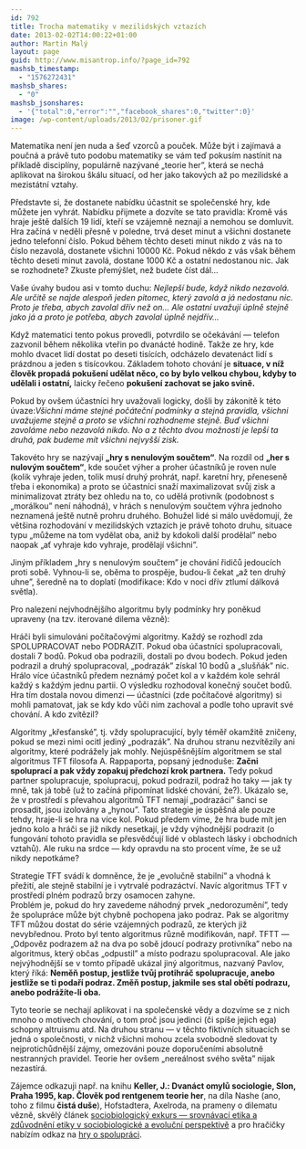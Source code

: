 ```yaml
---
id: 792
title: Trocha matematiky v mezilidských vztazích
date: 2013-02-02T14:00:22+01:00
author: Martin Malý
layout: page
guid: http://www.misantrop.info/?page_id=792
mashsb_timestamp:
  - "1576272431"
mashsb_shares:
  - "0"
mashsb_jsonshares:
  - '{"total":0,"error":"","facebook_shares":0,"twitter":0}'
image: /wp-content/uploads/2013/02/prisoner.gif
---
```

Matematika není jen nuda a šeď vzorců a pouček. Může být i zajímavá a poučná a právě tuto podobu matematiky se vám teď pokusím nastínit na příkladě disciplíny, populárně nazývané „teorie her”, která se nechá aplikovat na širokou škálu situací, od her jako takových až po mezilidské a mezistátní vztahy.

Představte si, že dostanete nabídku účastnit se společenské hry, kde můžete jen vyhrát. Nabídku přijmete a dozvíte se tato pravidla: Kromě vás hraje ještě dalších 19 lidí, kteří se vzájemně neznají a nemohou se domluvit. Hra začíná v neděli přesně v poledne, trvá deset minut a všichni dostanete jedno telefonní číslo. Pokud během těchto deseti minut nikdo z vás na to číslo nezavolá, dostanete všichni 10000 Kč. Pokud někdo z vás však během těchto deseti minut zavolá, dostane 1000 Kč a ostatní nedostanou nic. Jak se rozhodnete? Zkuste přemýšlet, než budete číst dál&#8230;

Vaše úvahy budou asi v tomto duchu: _Nejlepší bude, když nikdo nezavolá. Ale určitě se najde alespoň jeden pitomec, který zavolá a já nedostanu nic. Proto je třeba, abych zavolal dřív než on&#8230; Ale ostatní uvažují úplně stejně jako já a proto je potřeba, abych zavolal úplně nejdřív&#8230;_

Když matematici tento pokus provedli, potvrdilo se očekávání — telefon zazvonil během několika vteřin po dvanácté hodině. Takže ze hry, kde mohlo dvacet lidí dostat po deseti tisících, odcházelo devatenáct lidí s prázdnou a jeden s tisícovkou. Základem tohoto chování je **situace, v níž člověk propadá pokušení udělat něco, co by bylo velkou chybou, kdyby to udělali i ostatní,** laicky řečeno **pokušení zachovat se jako svině.**

Pokud by ovšem účastníci hry uvažovali logicky, došli by zákonitě k této úvaze:_Všichni máme stejné počáteční podmínky a stejná pravidla, všichni uvažujeme stejně a proto se všichni rozhodneme stejně. Buď všichni zavoláme nebo nezavolá nikdo. No a z těchto dvou možností je lepší ta druhá, pak budeme mít všichni nejvyšší zisk._

Takovéto hry se nazývají **&#8222;hry s nenulovým součtem&#8220;**. Na rozdíl od **&#8222;her s nulovým součtem&#8220;**, kde součet výher a proher účastníků je roven nule (kolik vyhraje jeden, tolik musí druhý prohrát, např. karetní hry, přeneseně třeba i ekonomika) a proto se účastníci snaží maximalizovat svůj zisk a minimalizovat ztráty bez ohledu na to, co udělá protivník (podobnost s „morálkou” není náhodná), v hrách s nenulovým součtem výhra jednoho neznamená ještě nutně prohru druhého. Bohužel lidé si málo uvědomují, že většina rozhodování v mezilidských vztazích je právě tohoto druhu, situace typu „můžeme na tom vydělat oba, aniž by kdokoli další prodělal” nebo naopak „ať vyhraje kdo vyhraje, prodělají všichni”.

Jiným příkladem „hry s nenulovým součtem” je chování řidičů jedoucích proti sobě. Vyhnou-li se, oběma to prospěje, budou-li čekat „až ten druhý uhne”, šeredně na to doplatí (modifikace: Kdo v noci dřív ztlumí dálková světla).

Pro nalezení nejvhodnějšího algoritmu byly podmínky hry poněkud upraveny (na tzv. iterované dilema vězně):

Hráči byli simulováni počítačovými algoritmy. Každý se rozhodl zda SPOLUPRACOVAT nebo PODRAZIT. Pokud oba účastníci spolupracovali, dostali 7 bodů. Pokud oba podrazili, dostali po dvou bodech. Pokud jeden podrazil a druhý spolupracoval, „podrazák” získal 10 bodů a „slušňák” nic. Hrálo více účastníků předem neznámý počet kol a v každém kole sehrál každý s každým jednu partii. O výsledku rozhodoval konečný součet bodů. Hra tím dostala novou dimenzi — účastníci (zde počítačové algoritmy) si mohli pamatovat, jak se kdy kdo vůči nim zachoval a podle toho upravit své chování. A kdo zvítězil?

Algoritmy „křesťanské”, tj. vždy spolupracující, byly téměř okamžitě zničeny, pokud se mezi nimi ocitl jediný „podrazák”. Na druhou stranu nezvítězily ani algoritmy, které podrážely jak mohly. Nejúspěšnějším algoritmem se stal algoritmus TFT filosofa A. Rappaporta, popsaný jednoduše: **Začni spoluprací a pak vždy zopakuj předchozí krok partnera.** Tedy pokud partner spolupracuje, spolupracuj, pokud podrazil, podraž ho taky — jak ty mně, tak já tobě (už to začíná připomínat lidské chování, že?). Ukázalo se, že v prostředí s převahou algoritmů TFT nemají „podrazáci” šanci se prosadit, jsou izolovány a „hynou”. Tato strategie je úspěšná ale pouze tehdy, hraje-li se hra na více kol. Pokud předem víme, že hra bude mít jen jedno kolo a hráči se již nikdy nesetkají, je vždy výhodnější podrazit (o fungování tohoto pravidla se přesvědčují lidé v oblastech lásky i obchodních vztahů). Ale ruku na srdce — kdy opravdu na sto procent víme, že se už nikdy nepotkáme?

Strategie TFT svádí k domněnce, že je „evolučně stabilní” a vhodná k přežití, ale stejně stabilní je i vytrvalé podrazáctví. Navíc algoritmus TFT v prostředí plném podrazů brzy osamocen zahyne.  
Problém je, pokud do hry zavedeme náhodný prvek „nedorozumění”, tedy že spolupráce může být chybně pochopena jako podraz. Pak se algoritmy TFT můžou dostat do série vzájemných podrazů, ze kterých již nevybřednou. Proto byl tento algoritmus různě modifikován, např. TFTT — „Odpověz podrazem až na dva po sobě jdoucí podrazy protivníka” nebo na algoritmus, který občas „odpustil” a místo podrazu spolupracoval. Ale jako nejvýhodnější se v tomto případě ukázal jiný algoritmus, nazvaný Pavlov, který říká: **Neměň postup, jestliže tvůj protihráč spolupracuje, anebo jestliže se ti podaří podraz. Změň postup, jakmile ses stal obětí podrazu, anebo podrážíte-li oba.**

Tyto teorie se nechají aplikovat i na společenské vědy a dozvíme se z nich mnoho o motivech chování, o tom proč jsou jedinci (či spíše jejich ega) schopny altruismu atd. Na druhou stranu — v těchto fiktivních situacích se jedná o společnosti, v nichž všichni mohou zcela svobodně sledovat ty nejprotichůdnější zájmy, omezováni pouze doporučeními absolutně nestranných pravidel. Teorie her ovšem „nereálnost svého světa” nijak nezastírá.

Zájemce odkazuji např. na knihu **Keller, J.: Dvanáct omylů sociologie, Slon, Praha 1995, kap. Člověk pod rentgenem teorie her**, na díla Nashe (ano, toho z filmu **čistá duše**), Hofstadtera, Axelroda, na prameny o dilematu vězně, skvělý článek [sociobiologický exkurs — srovnávací etika a zdůvodnění etiky v sociobiologické a evoluční perspektivě](http://www.phil.muni.cz/fil/etika/kniha/kniha5.html) a pro hračičky nabízím odkaz na [hry o spolupráci](http://sweb.cz/isev/hry/spolupra.htm).